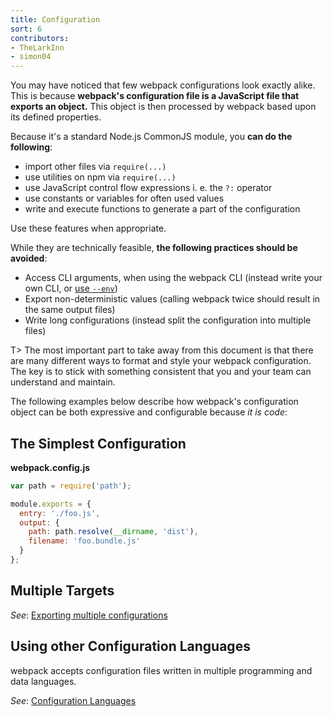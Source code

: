 ```yaml
---
title: Configuration
sort: 6
contributors:
- TheLarkInn
- simon04
---
```


You may have noticed that few webpack configurations look exactly alike. This is because **webpack's configuration file is a JavaScript file that exports an object.** This object is then processed by webpack based upon its defined properties.

Because it's a standard Node.js CommonJS module, you **can do the following**:


* import other files via `require(...)`
* use utilities on npm via `require(...)`
* use JavaScript control flow expressions i. e. the `?:` operator
* use constants or variables for often used values
* write and execute functions to generate a part of the configuration

Use these features when appropriate.

While they are technically feasible, **the following practices should be avoided**:

* Access CLI arguments, when using the webpack CLI (instead write your own CLI, or [use `--env`](/configuration/configuration-types/))
* Export non-deterministic values (calling webpack twice should result in the same output files)
* Write long configurations (instead split the configuration into multiple files)

T> The most important part to take away from this document is that there are many different ways to format and style your webpack configuration. The key is to stick with something consistent that you and your team can understand and maintain.

The following examples below describe how webpack's configuration object can be both expressive and configurable because _it is code_:

## The Simplest Configuration

**webpack.config.js**

```javascript
var path = require('path');

module.exports = {
  entry: './foo.js',
  output: {
    path: path.resolve(__dirname, 'dist'),
    filename: 'foo.bundle.js'
  }
};
```

## Multiple Targets

_See_: [Exporting multiple configurations](/configuration/configuration-types/#exporting-multiple-configurations)

## Using other Configuration Languages

webpack accepts configuration files written in multiple programming and data languages.

_See_: [Configuration Languages](/configuration/configuration-languages/)

